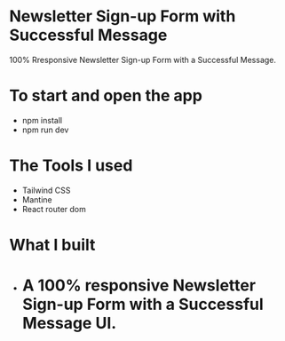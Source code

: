 # Newsletter Sign-up Form with Successful Message

100% Rresponsive Newsletter Sign-up Form with a Successful Message.

# To start and open the app

- npm install
- npm run dev

# The Tools I used

- Tailwind CSS
- Mantine
- React router dom

# What I built

- # A 100% responsive Newsletter Sign-up Form with a Successful Message UI.
